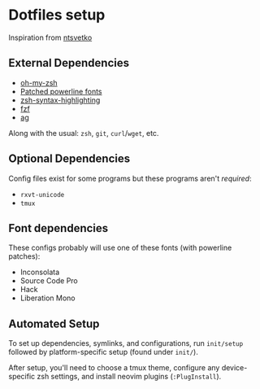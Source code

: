 Dotfiles setup
==============

Inspiration from [ntsvetko](https://github.com/ntsvetko/dotfiles)

## External Dependencies

* [oh-my-zsh](https://github.com/robbyrussell/oh-my-zsh)
* [Patched powerline fonts](https://github.com/powerline/fonts)
* [zsh-syntax-highlighting](https://github.com/zsh-users/zsh-syntax-highlighting)
* [fzf](https://github.com/junegunn/fzf)
* [ag](https://github.com/ggreer/the_silver_searcher)

Along with the usual: `zsh`, `git`, `curl`/`wget`, etc.

## Optional Dependencies

Config files exist for some programs but these programs aren't _required_:

* `rxvt-unicode`
* `tmux`

## Font dependencies

These configs probably will use one of these fonts (with powerline patches):

* Inconsolata
* Source Code Pro
* Hack
* Liberation Mono

## Automated Setup

To set up dependencies, symlinks, and configurations, run `init/setup` followed by platform-specific
setup (found under `init/`).

After setup, you'll need to choose a tmux theme, configure any device-specific zsh settings,
and install neovim plugins (`:PlugInstall`).
